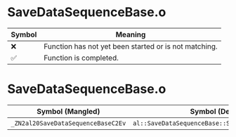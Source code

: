# SaveDataSequenceBase.o
| Symbol | Meaning 
| ------------- | ------------- 
| :x: | Function has not yet been started or is not matching. 
| :white_check_mark: | Function is completed. 


# SaveDataSequenceBase.o
| Symbol (Mangled) | Symbol (Demangled) | Decompiled? |
| ------------- |  ------------- | ------------- |
| `_ZN2al20SaveDataSequenceBaseC2Ev` | `al::SaveDataSequenceBase::SaveDataSequenceBase(void)` | :x: |

